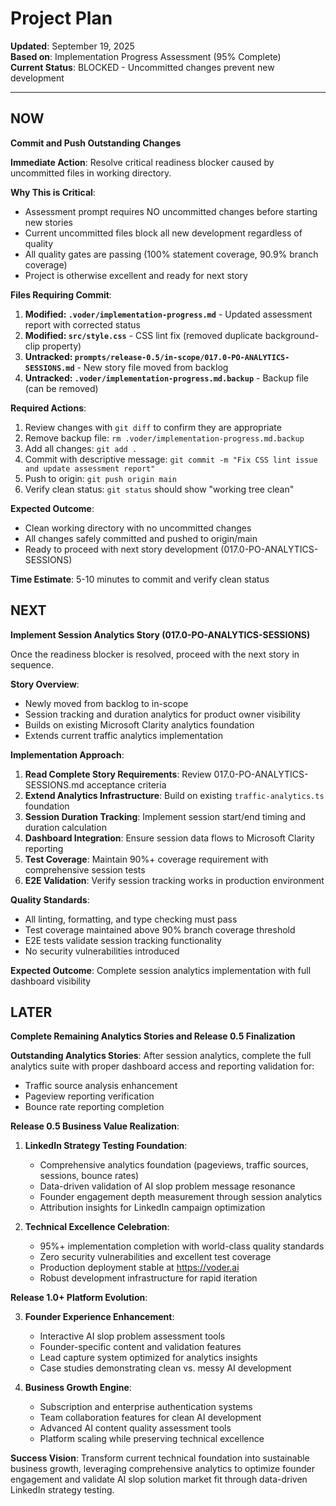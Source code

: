 # Project Plan

**Updated**: September 19, 2025  
**Based on**: Implementation Progress Assessment (95% Complete)  
**Current Status**: BLOCKED - Uncommitted changes prevent new development

---

## NOW

**Commit and Push Outstanding Changes**

**Immediate Action**: Resolve critical readiness blocker caused by uncommitted files in working directory.

**Why This is Critical**:
- Assessment prompt requires NO uncommitted changes before starting new stories
- Current uncommitted files block all new development regardless of quality
- All quality gates are passing (100% statement coverage, 90.9% branch coverage)
- Project is otherwise excellent and ready for next story

**Files Requiring Commit**:
1. **Modified: `.voder/implementation-progress.md`** - Updated assessment report with corrected status
2. **Modified: `src/style.css`** - CSS lint fix (removed duplicate background-clip property)
3. **Untracked: `prompts/release-0.5/in-scope/017.0-PO-ANALYTICS-SESSIONS.md`** - New story file moved from backlog
4. **Untracked: `.voder/implementation-progress.md.backup`** - Backup file (can be removed)

**Required Actions**:
1. Review changes with `git diff` to confirm they are appropriate
2. Remove backup file: `rm .voder/implementation-progress.md.backup`
3. Add all changes: `git add .`
4. Commit with descriptive message: `git commit -m "Fix CSS lint issue and update assessment report"`
5. Push to origin: `git push origin main`
6. Verify clean status: `git status` should show "working tree clean"

**Expected Outcome**:
- Clean working directory with no uncommitted changes
- All changes safely committed and pushed to origin/main
- Ready to proceed with next story development (017.0-PO-ANALYTICS-SESSIONS)

**Time Estimate**: 5-10 minutes to commit and verify clean status

## NEXT

**Implement Session Analytics Story (017.0-PO-ANALYTICS-SESSIONS)**

Once the readiness blocker is resolved, proceed with the next story in sequence.

**Story Overview**:
- Newly moved from backlog to in-scope
- Session tracking and duration analytics for product owner visibility
- Builds on existing Microsoft Clarity analytics foundation
- Extends current traffic analytics implementation

**Implementation Approach**:
1. **Read Complete Story Requirements**: Review 017.0-PO-ANALYTICS-SESSIONS.md acceptance criteria
2. **Extend Analytics Infrastructure**: Build on existing `traffic-analytics.ts` foundation
3. **Session Duration Tracking**: Implement session start/end timing and duration calculation
4. **Dashboard Integration**: Ensure session data flows to Microsoft Clarity reporting
5. **Test Coverage**: Maintain 90%+ coverage requirement with comprehensive session tests
6. **E2E Validation**: Verify session tracking works in production environment

**Quality Standards**:
- All linting, formatting, and type checking must pass
- Test coverage maintained above 90% branch coverage threshold
- E2E tests validate session tracking functionality
- No security vulnerabilities introduced

**Expected Outcome**: Complete session analytics implementation with full dashboard visibility

## LATER

**Complete Remaining Analytics Stories and Release 0.5 Finalization**

**Outstanding Analytics Stories**:
After session analytics, complete the full analytics suite with proper dashboard access and reporting validation for:
- Traffic source analysis enhancement
- Pageview reporting verification  
- Bounce rate reporting completion

**Release 0.5 Business Value Realization**:

1. **LinkedIn Strategy Testing Foundation**:
   - Comprehensive analytics foundation (pageviews, traffic sources, sessions, bounce rates)
   - Data-driven validation of AI slop problem message resonance
   - Founder engagement depth measurement through session analytics
   - Attribution insights for LinkedIn campaign optimization

2. **Technical Excellence Celebration**:
   - 95%+ implementation completion with world-class quality standards
   - Zero security vulnerabilities and excellent test coverage
   - Production deployment stable at https://voder.ai
   - Robust development infrastructure for rapid iteration

**Release 1.0+ Platform Evolution**:

3. **Founder Experience Enhancement**:
   - Interactive AI slop problem assessment tools
   - Founder-specific content and validation features
   - Lead capture system optimized for analytics insights
   - Case studies demonstrating clean vs. messy AI development

4. **Business Growth Engine**:
   - Subscription and enterprise authentication systems
   - Team collaboration features for clean AI development
   - Advanced AI content quality assessment tools
   - Platform scaling while preserving technical excellence

**Success Vision**: Transform current technical foundation into sustainable business growth, leveraging comprehensive analytics to optimize founder engagement and validate AI slop solution market fit through data-driven LinkedIn strategy testing.